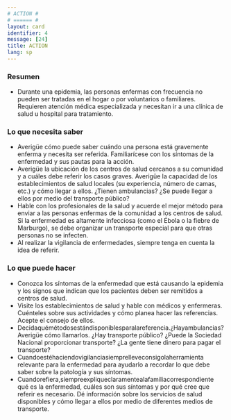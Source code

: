 ```yaml
---
# ACTION #
# ====== #
layout: card
identifier: 4
message: [24]
title: ACTION
lang: sp
---
```


### Resumen

- Durante una epidemia, las personas enfermas con frecuencia no pueden ser tratadas en el hogar o por voluntarios o familiares. Requieren atención médica especializada y necesitan ir a una clínica de salud u hospital para tratamiento.

### Lo que necesita saber
- Averigüe cómo puede saber cuándo una persona está gravemente enferma y necesita ser referida. Familiarícese con los síntomas de la enfermedad y sus pautas para la acción.
- Averigüe la ubicación de los centros de salud cercanos a su comunidad y a cuáles debe referir los casos graves. Averigüe la capacidad de los establecimientos de salud locales (su experiencia, número de camas, etc.) y cómo llegar a ellos. ¿Tienen ambulancias? ¿Se puede llegar a ellos por medio del transporte público?
- Hable con los profesionales de la salud y acuerde el mejor método para enviar a las personas enfermas de la comunidad a los centros de salud. Si la enfermedad es altamente infecciosa (como el Ébola o la fiebre de Marburgo), se debe organizar un transporte especial para que otras personas no se infecten.
- Al realizar la vigilancia de enfermedades, siempre tenga en cuenta la idea de referir.

### Lo que puede hacer
- Conozca los síntomas de la enfermedad que está causando la epidemia y los signos que indican que los pacientes deben ser remitidos a centros de salud.
- Visite los establecimientos de salud y hable con médicos y enfermeras. Cuénteles sobre sus actividades y cómo planea hacer las referencias. Acepte el consejo de ellos.
- Decidaquémétodosestándisponiblesparalareferencia.¿Hayambulancias? Averigüe cómo llamarlos. ¿Hay transporte público? ¿Puede la Sociedad Nacional proporcionar transporte? ¿La gente tiene dinero para pagar el transporte?
- Cuandoestéhaciendovigilanciasiemprelleveconsigolaherramienta relevante para la enfermedad para ayudarlo a recordar lo que debe saber sobre la patología y sus síntomas.
- Cuandorefiera,siempreexpliqueclaramentealafamiliacorrespondiente qué es la enfermedad, cuáles son sus síntomas y por qué cree que referir es necesario. Dé información sobre los servicios de salud disponibles y cómo llegar a ellos por medio de diferentes medios de transporte.
